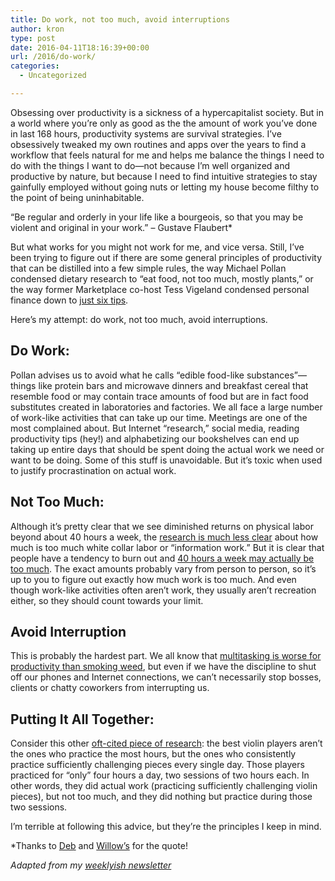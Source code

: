 ```yaml
---
title: Do work, not too much, avoid interruptions
author: kron
type: post
date: 2016-04-11T18:16:39+00:00
url: /2016/do-work/
categories:
  - Uncategorized

---
```

Obsessing over productivity is a sickness of a hypercapitalist society. But in a world where you’re only as good as the the amount of work you’ve done in last 168 hours, productivity systems are survival strategies. I’ve obsessively tweaked my own routines and apps over the years to find a workflow that feels natural for me and helps me balance the things I need to do with the things I want to do—not because I’m well organized and productive by nature, but because I need to find intuitive strategies to stay gainfully employed without going nuts or letting my house become filthy to the point of being uninhabitable.

“Be regular and orderly in your life like a bourgeois, so that you may be violent and original in your work.” &#8211; Gustave Flaubert*

But what works for you might not work for me, and vice versa. Still, I’ve been trying to figure out if there are some general principles of productivity that can be distilled into a few simple rules, the way Michael Pollan condensed dietary research to “eat food, not too much, mostly plants,” or the way former Marketplace co-host Tess Vigeland condensed personal finance down to [just six tips][1].

Here’s my attempt: do work, not too much, avoid interruptions.

## Do Work:

Pollan advises us to avoid what he calls “edible food-like substances”—things like protein bars and microwave dinners and breakfast cereal that resemble food or may contain trace amounts of food but are in fact food substitutes created in laboratories and factories. We all face a large number of work-like activities that can take up our time. Meetings are one of the most complained about. But Internet “research,” social media, reading productivity tips (hey!) and alphabetizing our bookshelves can end up taking up entire days that should be spent doing the actual work we need or want to be doing. Some of this stuff is unavoidable. But it’s toxic when used to justify procrastination on actual work.

## Not Too Much:

Although it’s pretty clear that we see diminished returns on physical labor beyond about 40 hours a week, the [research is much less clear][2] about how much is too much white collar labor or “information work.” But it is clear that people have a tendency to burn out and [40 hours a week may actually be too much][3]. The exact amounts probably vary from person to person, so it’s up to you to figure out exactly how much work is too much. And even though work-like activities often aren’t work, they usually aren’t recreation either, so they should count towards your limit.

## Avoid Interruption

This is probably the hardest part. We all know that [multitasking is worse for productivity than smoking weed][4], but even if we have the discipline to shut off our phones and Internet connections, we can’t necessarily stop bosses, clients or chatty coworkers from interrupting us.

## Putting It All Together:

Consider this other [oft-cited piece of research][5]: the best violin players aren’t the ones who practice the most hours, but the ones who consistently practice sufficiently challenging pieces every single day. Those players practiced for “only” four hours a day, two sessions of two hours each. In other words, they did actual work (practicing sufficiently challenging violin pieces), but not too much, and they did nothing but practice during those two sessions.

I’m terrible at following this advice, but they’re the principles I keep in mind.

*Thanks to [Deb][6] and [Willow’s][7] for the quote!

_Adapted from my [weeklyish newsletter][8]_

 [1]: https://thebillfold.com/we-tess-2c7a84af99f8#.2f1pw6h1x
 [2]: http://klintron.com/2012/how-much-work-is-too-much/
 [3]: http://www.johndcook.com/blog/2013/02/04/four-hours-of-concentration/#comment-350
 [4]: http://news.bbc.co.uk/2/hi/uk/4471607.stm
 [5]: http://calnewport.com/blog/2011/11/11/if-youre-busy-youre-doing-something-wrong-the-surprisingly-relaxed-lives-of-elite-achievers/
 [6]: http://tinyletter.com/metafoundry
 [7]: https://twitter.com/willowbl00
 [8]: http://klintron.com/newsletter